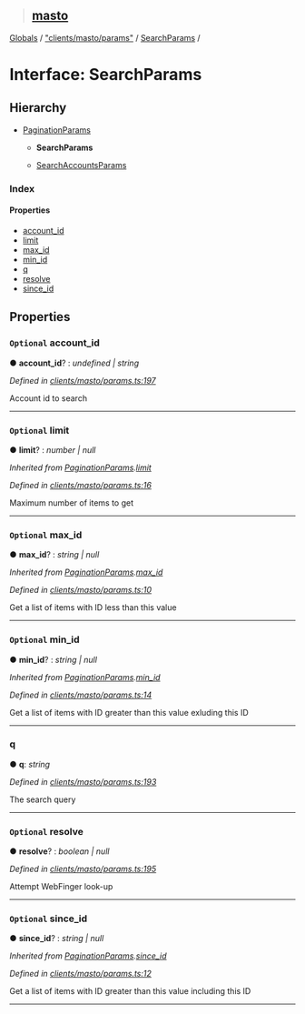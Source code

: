 > ## [masto](../README.md)

[Globals](../globals.md) / ["clients/masto/params"](../modules/_clients_masto_params_.md) / [SearchParams](_clients_masto_params_.searchparams.md) /

# Interface: SearchParams

## Hierarchy

* [PaginationParams](_clients_masto_params_.paginationparams.md)

  * **SearchParams**

  * [SearchAccountsParams](_clients_masto_params_.searchaccountsparams.md)

### Index

#### Properties

* [account_id](_clients_masto_params_.searchparams.md#optional-account_id)
* [limit](_clients_masto_params_.searchparams.md#optional-limit)
* [max_id](_clients_masto_params_.searchparams.md#optional-max_id)
* [min_id](_clients_masto_params_.searchparams.md#optional-min_id)
* [q](_clients_masto_params_.searchparams.md#q)
* [resolve](_clients_masto_params_.searchparams.md#optional-resolve)
* [since_id](_clients_masto_params_.searchparams.md#optional-since_id)

## Properties

### `Optional` account_id

● **account_id**? : *undefined | string*

*Defined in [clients/masto/params.ts:197](https://github.com/neet/masto.js/blob/635a2aa/src/clients/masto/params.ts#L197)*

Account id to search

___

### `Optional` limit

● **limit**? : *number | null*

*Inherited from [PaginationParams](_clients_masto_params_.paginationparams.md).[limit](_clients_masto_params_.paginationparams.md#optional-limit)*

*Defined in [clients/masto/params.ts:16](https://github.com/neet/masto.js/blob/635a2aa/src/clients/masto/params.ts#L16)*

Maximum number of items to get

___

### `Optional` max_id

● **max_id**? : *string | null*

*Inherited from [PaginationParams](_clients_masto_params_.paginationparams.md).[max_id](_clients_masto_params_.paginationparams.md#optional-max_id)*

*Defined in [clients/masto/params.ts:10](https://github.com/neet/masto.js/blob/635a2aa/src/clients/masto/params.ts#L10)*

Get a list of items with ID less than this value

___

### `Optional` min_id

● **min_id**? : *string | null*

*Inherited from [PaginationParams](_clients_masto_params_.paginationparams.md).[min_id](_clients_masto_params_.paginationparams.md#optional-min_id)*

*Defined in [clients/masto/params.ts:14](https://github.com/neet/masto.js/blob/635a2aa/src/clients/masto/params.ts#L14)*

Get a list of items with ID greater than this value exluding this ID

___

###  q

● **q**: *string*

*Defined in [clients/masto/params.ts:193](https://github.com/neet/masto.js/blob/635a2aa/src/clients/masto/params.ts#L193)*

The search query

___

### `Optional` resolve

● **resolve**? : *boolean | null*

*Defined in [clients/masto/params.ts:195](https://github.com/neet/masto.js/blob/635a2aa/src/clients/masto/params.ts#L195)*

Attempt WebFinger look-up

___

### `Optional` since_id

● **since_id**? : *string | null*

*Inherited from [PaginationParams](_clients_masto_params_.paginationparams.md).[since_id](_clients_masto_params_.paginationparams.md#optional-since_id)*

*Defined in [clients/masto/params.ts:12](https://github.com/neet/masto.js/blob/635a2aa/src/clients/masto/params.ts#L12)*

Get a list of items with ID greater than this value including this ID

___